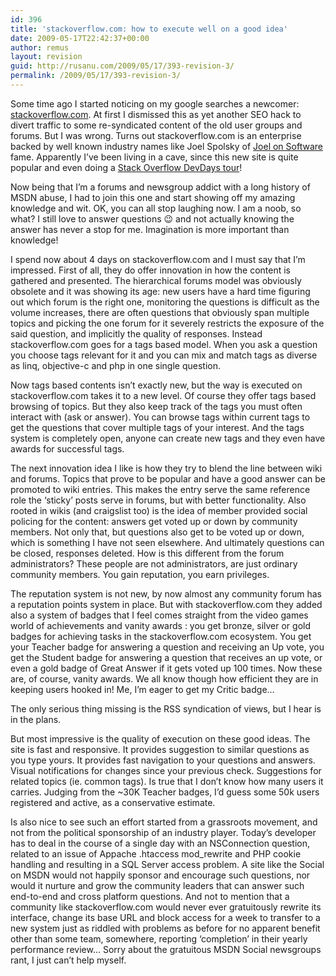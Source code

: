 ```yaml
---
id: 396
title: 'stackoverflow.com: how to execute well on a good idea'
date: 2009-05-17T22:42:37+00:00
author: remus
layout: revision
guid: http://rusanu.com/2009/05/17/393-revision-3/
permalink: /2009/05/17/393-revision-3/
---
```

Some time ago I started noticing on my google searches a newcomer: <a href="stackoverflow.com" target="_blank">stackoverflow.com</a>. At first I dismissed this as yet another SEO hack to divert traffic to some re-syndicated content of the old user groups and forums. But I was wrong. Turns out stackoverflow.com is an enterprise backed by well known industry names like Joel Spolsky of <a href="http://www.joelonsoftware.com/" target="_blank">Joel on Software</a> fame. Apparently I&#8217;ve been living in a cave, since this new site is quite popular and even doing a <a href="http://stackoverflow.carsonified.com/tickets.html" target="_blank">Stack Overflow DevDays tour</a>!

Now being that I&#8217;m a forums and newsgroup addict with a long history of MSDN abuse, I had to join this one and start showing off my amazing knowledge and wit. OK, you can all stop laughing now. I am a noob, so what? I still love to answer questions 😉 and not actually knowing the answer has never a stop for me. Imagination is more important than knowledge!

I spend now about 4 days on stackoverflow.com and I must say that I&#8217;m impressed. First of all, they do offer innovation in how the content is gathered and presented. The hierarchical forums model was obviously obsolete and it was showing its age: new users have a hard time figuring out which forum is the right one, monitoring the questions is difficult as the volume increases, there are often questions that obviously span multiple topics and picking the one forum for it severely restricts the exposure of the said question, and implicitly the quality of responses. Instead stackoverflow.com goes for a tags based model. When you ask a question you choose tags relevant for it and you can mix and match tags as diverse as linq, objective-c and php in one single question.

Now tags based contents isn&#8217;t exactly new, but the way is executed on stackoverflow.com takes it to a new level. Of course they offer tags based browsing of topics. But they also keep track of the tags you must often interact with (ask or answer). You can browse tags within current tags to get the questions that cover multiple tags of your interest. And the tags system is completely open, anyone can create new tags and they even have awards for successful tags.

The next innovation idea I like is how they try to blend the line between wiki and forums. Topics that prove to be popular and have a good answer can be promoted to wiki entries. This makes the entry serve the same reference role the &#8216;sticky&#8217; posts serve in forums, but with better functionality. Also rooted in wikis (and craigslist too) is the idea of member provided social policing for the content: answers get voted up or down by community members. Not only that, but questions also get to be voted up or down, which is something I have not seen elsewhere. And ultimately questions can be closed, responses deleted. How is this different from the forum administrators? These people are not administrators, are just ordinary community members. You gain reputation, you earn privileges.

The reputation system is not new, by now almost any community forum has a reputation points system in place. But with stackoverflow.com they added also a system of badges that I feel comes straight from the video games world of achievements and vanity awards : you get bronze, silver or gold badges for achieving tasks in the stackoverflow.com ecosystem. You get your Teacher badge for answering a question and receiving an Up vote, you get the Student badge for answering a question that receives an up vote, or even a gold badge of Great Answer if it gets voted up 100 times. Now these are, of course, vanity awards. We all know though how efficient they are in keeping users hooked in! Me, I&#8217;m eager to get my Critic badge&#8230;

The only serious thing missing is the RSS syndication of views, but I hear is in the plans.

But most impressive is the quality of execution on these good ideas. The site is fast and responsive. It provides suggestion to similar questions as you type yours. It provides fast navigation to your questions and answers. Visual notifications for changes since your previous check. Suggestions for related topics (ie. common tags). Is true that I don&#8217;t know how many users it carries. Judging from the ~30K Teacher badges, I&#8217;d guess some 50k users registered and active, as a conservative estimate.

Is also nice to see such an effort started from a grassroots movement, and not from the political sponsorship of an industry player. Today&#8217;s developer has to deal in the course of a single day with an NSConnection question, related to an issue of Appache .htaccess mod_rewrite and PHP cookie handling and resulting in a SQL Server access problem. A site like the Social on MSDN would not happily sponsor and encourage such questions, nor would it nurture and grow the community leaders that can answer such end-to-end and cross platform questions. And not to mention that a community like stackoverflow.com would never ever gratuitously rewrite its interface, change its base URL and block access for a week to transfer to a new system just as riddled with problems as before for no apparent benefit other than some team, somewhere, reporting &#8216;completion&#8217; in their yearly performance review&#8230; Sorry about the gratuitous MSDN Social newsgroups rant, I just can&#8217;t help myself.